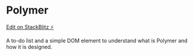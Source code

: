 # Polymer

[Edit on StackBlitz ⚡️](https://stackblitz.com/edit/polymer-empty-starter-7lzcdp)

A to-do list and a simple DOM element to understand what is Polymer and how it is designed.
